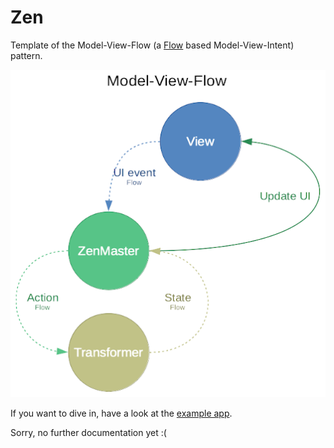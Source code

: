 # Zen

Template of the Model-View-Flow (a [Flow](https://kotlin.github.io/kotlinx.coroutines/kotlinx-coroutines-core/kotlinx.coroutines.flow/-flow/) based
Model-View-Intent) pattern.

![](./etc/Model-View-Flow%20diagram.png)

If you want to dive in, have a look at the [example app](./android-example).

Sorry, no further documentation yet :(
